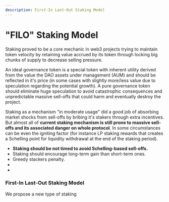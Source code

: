 ```yaml
---
description: First-In Last-Out Staking Model
---
```


# "FILO" Staking Model

Staking proved to be a core mechanic in web3 projects trying to maintain token velocity by retaining value accrued by its token through locking big chunks of supply to decrease selling pressure.

An ideal governance token is a special token with inherent utility derived from the value the DAO assets under management (AUM) and should be reflected in it's price (in some cases with slightly more/less value due to speculation regarding the potential growth). A pure governance token should eliminate huge speculation to avoid catastrophic consequences and unpredictable massive sell-offs that could harm and eventually destroy the project. &#x20;

Staking as a mechanism "in moderate usage" did a good job of absorbing market shocks from sell-offs by bribing it's stakers through extra incentives. But almost all of **current staking mechanism is still prone to massive sell-offs and its associated danger on whole protocol**. In some circumstances can be even the igniting factor (for instance LP staking rewards that creates a Schelling point for liquidity withdrawal at the end of the staking period).&#x20;



* **Staking should be not timed to avoid Schelling-based sell-offs.**&#x20;
* Staking should encourage long-term gain than short-term ones.
* Greedy stackers penalty.
*
*

### First-In Last-Out Staking Model

We propose a new type of staking&#x20;

### &#x20;



